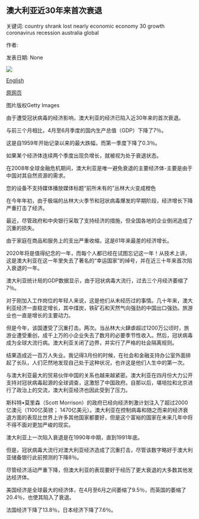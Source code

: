 ## 澳大利亚近30年来首次衰退

关键词: country shrank lost nearly economic economy 30 growth coronavirus recession australia global

作者: 

发表日期: None

![](https://ichef.bbci.co.uk/news/1024/branded_news/17407/production/_114193259_gettyimages-1207078569.jpg)

[English](Australia%20in%20first%20recession%20for%20nearly%2030%20years.md)

[原网页](https://www.bbc.com/news/business-53994318)

图片版权Getty Images

由于遭受冠状病毒的经济影响，澳大利亚的经济已陷入近30年来的首次衰退。

与前三个月相比，4月至6月季度的国内生产总值（GDP）下降了7％。

这是自1959年开始记录以来的最大跌幅，而第一季度下降了0.3％。

如果某个经济体连续两个季度出现负增长，就被视为处于衰退状态。

在2008年全球金融危机期间，澳大利亚是唯一避免衰退的主要经济体-主要是由于中国对其自然资源的需求。

您的设备不支持媒体播放媒体标题“前所未有的”丛林大火变成橙色

在今年年初，由于极端的丛林大火季节和冠状病毒爆发的早期阶段，经济增长下降严重打击了经济。

最近，尽管政府和中央银行采取了支持经济的措施，但全国各地的企业倒闭造成了沉重的损失。

由于家庭在商品和服务上的支出严重收缩，这是61年来最差的经济增长。

2020年将是值得纪念的一年，而每个人都已经在试图忘记这一年！从技术上讲，这是澳大利亚在这一年里失去了著名的“幸运国家”的绰号，并在近三十年来首次陷入衰退的一年。

澳大利亚统计局的GDP数据显示，由于冠状病毒大流行，过去三个月经济萎缩了7％。

对于刚加入工作岗位的年轻人来说，这是他们从未经历过的事情。几十年来，澳大利亚经济一直稳定增长，其中煤炭，铁矿石和天然气向强劲的中国出口强劲。旅游业也一直是增长的主要动力。

但是今年，该国遭受了沉重打击。两次。当丛林大火肆虐超过1200万公顷时，旅游业遭受重创，成千上万的小企业失去了数月的必要季节性收入。然后，冠状病毒成为全球大流行病。澳大利亚关闭了边界，并实行了严格的社会隔离规则。

结果造成近一百万人失业。我记得3月份的时候，在社会和金融支持办公室外面排起了长队，人们茫然地发现自己处于这种状况，也许这是他们人生中的第一次。

与澳大利亚最大的贸易伙伴中国的关系也越来越紧密。澳大利亚在四月份大力公开支持对冠状病毒起源的全球调查，这激怒了中国政府。自那以后，堪培拉和北京进行了政治上的交流，澳大利亚经济也因此受到了压力。

斯科特•莫里森（Scott Morrison）的政府已经向经济刺激计划注入了超过2000亿澳元（1100亿英镑； 1470亿美元）。澳大利亚在控制病毒和随之而来的经济衰退方面的表现比世界上许多其他国家都要好，但是这个富裕的国家在未来几年中将不得不面对更加严峻的现实。

澳大利亚上一次陷入衰退是在1990年中期，直到1991年底。

但是，冠状病毒大流行对澳大利亚经济造成了沉重打击，尽管该数字略好于澳大利亚储备银行此前预测的下降8％。

尽管经济活动严重下降，但澳大利亚的表现要好于经历了更大衰退的大多数其他发达经济体。

美国经济是全球最大的经济体，在4月至6月之间萎缩了9.5％，而英国的萎缩了20.4％，也使其陷入了衰退。

法国经济下降了13.8％，日本经济下降了7.6％。